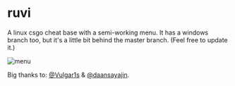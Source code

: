 # ruvi

A linux csgo cheat base with a semi-working menu.
It has a windows branch too, but it's a little bit behind the master branch. (Feel free to update it.)

![menu](https://raw.githubusercontent.com/iFloody/ruvi-csgo-linux/master/image.png)


Big thanks to: [@Vulgar1s](https://github.com/Vulgar1s) & [@daansayajin](https://github.com/daansayajin).
